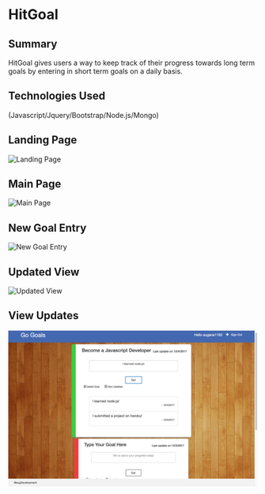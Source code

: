 # HitGoal
## Summary

HitGoal gives users a way to keep track of their progress towards long term goals by entering in short term goals on a daily basis. 

## Technologies Used

(Javascript/Jquery/Bootstrap/Node.js/Mongo)

## Landing Page

![Landing Page](/HitGoalLandingPage.png "Landing Page")

## Main Page
![Main Page](/HitGoalGoalsView.png "Main Page")

## New Goal Entry
![New Goal Entry](/HitGoalEnterNewGoal.png "New Goal Entry")

## Updated View
![Updated View](/HitGoalUpdatedView.png "Updated View")

## View Updates
![View Updates](/HitGoalViewUpdates.png "View Updates")
